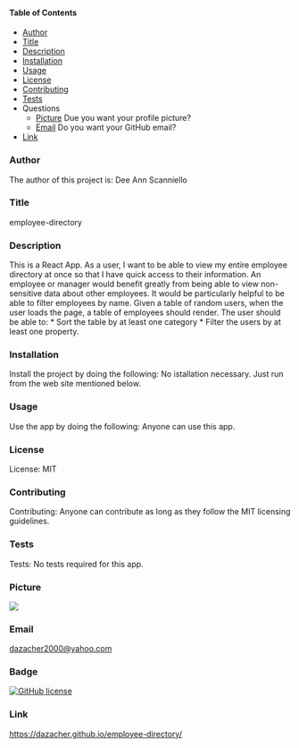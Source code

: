 #### Table of Contents

* [Author](#author)
* [Title](#title)
* [Description](#description)
* [Installation](#installation)
* [Usage](#usage)
* [License](#license)
* [Contributing](#contributing)
* [Tests](#tests)
* Questions
    * [Picture](#picture) Due you want your profile picture?
    * [Email](#email) Do you want your GitHub email?
* [Link](#link)
    
### Author

The author of this project is: Dee Ann Scanniello

### Title

employee-directory

### Description

This is a React App. As a user, I want to be able to view my entire employee directory at once so that I have quick access to their information. An employee or manager would benefit greatly from being able to view non-sensitive data about other employees. It would be particularly helpful to be able to filter employees by name. Given a table of random users, when the user loads the page, a table of employees should render. The user should be able to: * Sort the table by at least one category * Filter the users by at least one property. 

### Installation

Install the project by doing the following: No istallation necessary. Just run from the web site mentioned below.

### Usage

Use the app by doing the following: Anyone can use this app.

### License

License: MIT

### Contributing

Contributing: Anyone can contribute as long as they follow the MIT licensing guidelines.

### Tests

Tests: No tests required for this app.

### Picture

<img src="https://avatars3.githubusercontent.com/u/61209724?v=4"/>

### Email

dazacher2000@yahoo.com

### Badge

[![GitHub license](https://img.shields.io/badge/license-MIT-brightgreen.svg)](https://api.github.com/dazacher/employee-directory)

### Link

https://dazacher.github.io/employee-directory/